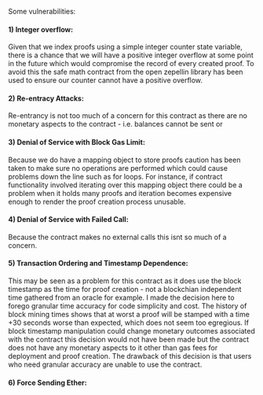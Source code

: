 Some vulnerabilities:

#### 1) Integer overflow:
Given that we index proofs using a simple integer counter state variable, there is a chance that we will have a positive integer overflow at some point in the future which would compromise the record of every created proof. To avoid this the safe math contract from the open zepellin library has been used to ensure our counter cannot have a positive overflow. 

#### 2) Re-entracy Attacks:
Re-entrancy is not too much of a concern for this contract as there are no monetary aspects to the contract - i.e. balances cannot be sent or 

#### 3) Denial of Service with Block Gas Limit:
Because we do have a mapping object to store proofs caution has been taken to make sure no operations are performed which could cause problems down the line such as for loops. For instance, if contract functionality involved iterating over this mapping object there could be a problem when it holds many proofs and iteration becomes expensive enough to render the proof creation process unusable.

#### 4) Denial of Service with Failed Call:
Because the contract makes no external calls this isnt so much of a concern.

#### 5) Transaction Ordering and Timestamp Dependence: 
This may be seen as a problem for this contract as it does use the block timestamp as the time for proof creation - not a blockchian independent time gathered from an oracle for example. I made the decision here to forego granular time accuracy for code simplicity and cost. The history of block mining times shows that at worst a proof will be stamped with a time +30 seconds worse than expected, which does not seem too egregious. If block timestamp manipulation could change monetary outcomes associated with the contract this decision would not have been made but the contract does not have any monetary aspects to it other than gas fees for deployment and proof creation. The drawback of this decision is that users who need granular accuracy are unable to use the contract.

#### 6) Force Sending Ether:
